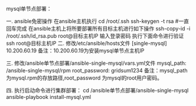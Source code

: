 mysql单节点部署： 

一.  ansible免密操作
    在ansible主机执行
    cd /root/.ssh
    ssh-keygen -t rsa   #一直回车完成
	在ansible主机上将所要部署所有目标主机进行如下操作
    ssh-copy-id -i /root/.ssh/id_rsa.pub root@目标主机IP
	输入登录密码
	执行下面命令进行验证
	ssh root@目标主机IP
二. 修改/etc/ansible/hosts文件
	[single-mysql]
	10.200.60.19
	备注：10.200.60.19为安装mysql单节点主机IP

三. 修改/ansible单节点部署/ansible-single-mysql/vars.yml文件
	mysql_path: /ansible-single-mysql/rpm
	root_password: gridsum1234
	备注：mysql_path为mysql.rpm的存放路径,root_password 为mysql的root用户密码。
  
四. 执行启动命令进行集群部署：
	cd /ansible单节点部署/ansible-single-mysql
    ansible-playbook install-mysql.yml            

